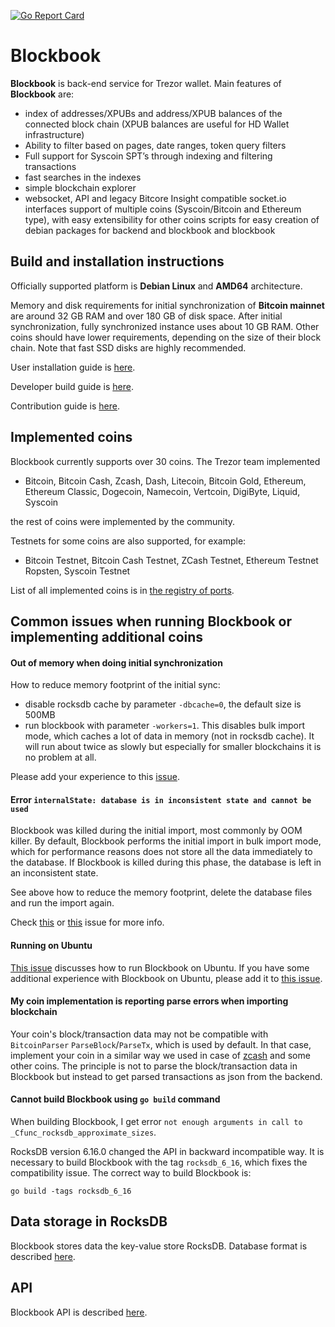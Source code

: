 [![Go Report Card](https://goreportcard.com/badge/syscoin/blockbook)](https://goreportcard.com/report/syscoin/blockbook)

# Blockbook

**Blockbook** is back-end service for Trezor wallet. Main features of **Blockbook** are:

- index of addresses/XPUBs and address/XPUB balances of the connected block chain (XPUB balances are useful for HD Wallet infrastructure)
- Ability to filter based on pages, date ranges, token query filters
- Full support for Syscoin SPT’s through indexing and filtering transactions
- fast searches in the indexes
- simple blockchain explorer
- websocket, API and legacy Bitcore Insight compatible socket.io interfaces
support of multiple coins (Syscoin/Bitcoin and Ethereum type), with easy extensibility for other coins
scripts for easy creation of debian packages for backend and blockbook
and blockbook

## Build and installation instructions

Officially supported platform is **Debian Linux** and **AMD64** architecture.

Memory and disk requirements for initial synchronization of **Bitcoin mainnet** are around 32 GB RAM and over 180 GB of disk space. After initial synchronization, fully synchronized instance uses about 10 GB RAM.
Other coins should have lower requirements, depending on the size of their block chain. Note that fast SSD disks are highly
recommended.

User installation guide is [here](https://wiki.trezor.io/User_manual:Running_a_local_instance_of_Trezor_Wallet_backend_(Blockbook)).

Developer build guide is [here](/docs/build.md).

Contribution guide is [here](CONTRIBUTING.md).

## Implemented coins

Blockbook currently supports over 30 coins. The Trezor team implemented 

- Bitcoin, Bitcoin Cash, Zcash, Dash, Litecoin, Bitcoin Gold, Ethereum, Ethereum Classic, Dogecoin, Namecoin, Vertcoin, DigiByte, Liquid, Syscoin

the rest of coins were implemented by the community.

Testnets for some coins are also supported, for example:
- Bitcoin Testnet, Bitcoin Cash Testnet, ZCash Testnet, Ethereum Testnet Ropsten, Syscoin Testnet

List of all implemented coins is in [the registry of ports](/docs/ports.md).

## Common issues when running Blockbook or implementing additional coins

#### Out of memory when doing initial synchronization

How to reduce memory footprint of the initial sync: 

- disable rocksdb cache by parameter `-dbcache=0`, the default size is 500MB
- run blockbook with parameter `-workers=1`. This disables bulk import mode, which caches a lot of data in memory (not in rocksdb cache). It will run about twice as slowly but especially for smaller blockchains it is no problem at all.

Please add your experience to this [issue](https://github.com/syscoin/blockbook/issues/43).

#### Error `internalState: database is in inconsistent state and cannot be used`

Blockbook was killed during the initial import, most commonly by OOM killer. By default, Blockbook performs the initial import in bulk import mode, which for performance reasons does not store all the data immediately to the database. If Blockbook is killed during this phase, the database is left in an inconsistent state. 

See above how to reduce the memory footprint, delete the database files and run the import again. 

Check [this](https://github.com/syscoin/blockbook/issues/89) or [this](https://github.com/syscoin/blockbook/issues/147) issue for more info.

#### Running on Ubuntu

[This issue](https://github.com/syscoin/blockbook/issues/45) discusses how to run Blockbook on Ubuntu. If you have some additional experience with Blockbook on Ubuntu, please add it to [this issue](https://github.com/syscoin/blockbook/issues/45).

#### My coin implementation is reporting parse errors when importing blockchain

Your coin's block/transaction data may not be compatible with `BitcoinParser` `ParseBlock`/`ParseTx`, which is used by default. In that case, implement your coin in a similar way we used in case of [zcash](https://github.com/syscoin/blockbook/tree/master/bchain/coins/zec) and some other coins. The principle is not to parse the block/transaction data in Blockbook but instead to get parsed transactions as json from the backend.

#### Cannot build Blockbook using `go build` command

When building Blockbook, I get error `not enough arguments in call to _Cfunc_rocksdb_approximate_sizes`.

RocksDB version 6.16.0 changed the API in backward incompatible way. It is necessary to build Blockbook with the tag `rocksdb_6_16`, which fixes the compatibility issue. The correct way to build Blockbook is:

```
go build -tags rocksdb_6_16
```

## Data storage in RocksDB

Blockbook stores data the key-value store RocksDB. Database format is described [here](/docs/rocksdb.md).

## API

Blockbook API is described [here](/docs/api.md).
